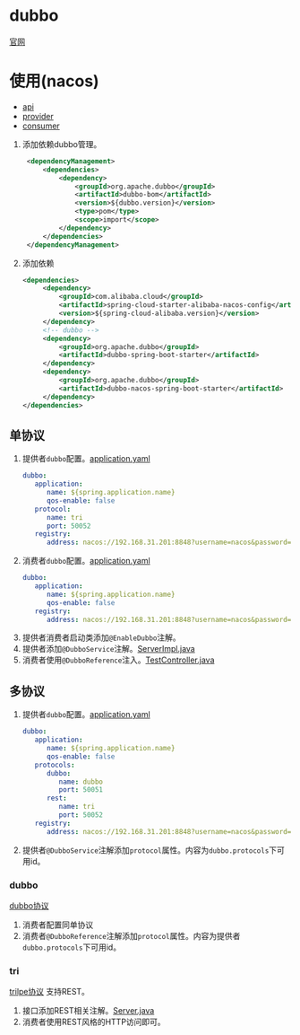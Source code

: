 # dubbo
[官网](https://cn.dubbo.apache.org/zh-cn/)

# 使用(nacos)
- [api](../../middleware/nacos/nacos-dubbo-api/src/main/java/com/example/nacos/server/Server.java)
- [provider](../../middleware/nacos/nacos-dubbo-provider/src/main/java/com/example/nacos/provider/ServerImpl.java)
- [consumer](../../middleware/nacos/nacos-dubbo-consumer/src/main/java/com/example/nacos/consumer/TestController.java)

1. 添加依赖dubbo管理。
   ```xml
    <dependencyManagement>
        <dependencies>
            <dependency>
                <groupId>org.apache.dubbo</groupId>
                <artifactId>dubbo-bom</artifactId>
                <version>${dubbo.version}</version>
                <type>pom</type>
                <scope>import</scope>
            </dependency>
        </dependencies>
    </dependencyManagement>
   ```
2. 添加依赖
   ```xml
   <dependencies>
        <dependency>
            <groupId>com.alibaba.cloud</groupId>
            <artifactId>spring-cloud-starter-alibaba-nacos-config</artifactId>
            <version>${spring-cloud-alibaba.version}</version>
        </dependency>
        <!-- dubbo -->
        <dependency>
            <groupId>org.apache.dubbo</groupId>
            <artifactId>dubbo-spring-boot-starter</artifactId>
        </dependency>
        <dependency>
            <groupId>org.apache.dubbo</groupId>
            <artifactId>dubbo-nacos-spring-boot-starter</artifactId>
        </dependency>
   </dependencies>
   ```
## 单协议
1. 提供者`dubbo`配置。[application.yaml](nacos-dubbo-provider/src/main/resources/application.yaml)
   ```yaml
   dubbo:
      application:
         name: ${spring.application.name}
         qos-enable: false
      protocol:
         name: tri
         port: 50052
      registry:
         address: nacos://192.168.31.201:8848?username=nacos&password=123456
   ```
2. 消费者`dubbo`配置。[application.yaml](nacos-dubbo-consumer/src/main/resources/application.yaml)
   ```yaml
   dubbo:
      application:
         name: ${spring.application.name}
         qos-enable: false
      registry:
         address: nacos://192.168.31.201:8848?username=nacos&password=123456
   ```
3. 提供者消费者启动类添加`@EnableDubbo`注解。
4. 提供者添加`@DubboService`注解。[ServerImpl.java](nacos-dubbo-provider/src/main/java/com/example/nacos/provider/ServerImpl.java)
5. 消费者使用`@DubboReference`注入。[TestController.java](nacos-dubbo-consumer/src/main/java/com/example/nacos/consumer/TestController.java)

## 多协议
1. 提供者`dubbo`配置。[application.yaml](nacos-dubbo-provider/src/main/resources/application.yaml)
   ```yaml
   dubbo:
      application:
         name: ${spring.application.name}
         qos-enable: false
      protocols:
         dubbo:
            name: dubbo
            port: 50051
         rest:
            name: tri
            port: 50052
      registry:
         address: nacos://192.168.31.201:8848?username=nacos&password=123456
   ```
2. 提供者`@DubboService`注解添加`protocol`属性。内容为`dubbo.protocols`下可用id。

### dubbo
[dubbo协议](https://cn.dubbo.apache.org/zh-cn/overview/mannual/java-sdk/reference-manual/protocol/dubbo/)
1. 消费者配置同单协议
2. 消费者`@DubboReference`注解添加`protocol`属性。内容为提供者`dubbo.protocols`下可用id。

### tri
[trilpe协议](https://cn.dubbo.apache.org/zh-cn/overview/mannual/java-sdk/reference-manual/protocol/triple/)
支持REST。
1. 接口添加REST相关注解。[Server.java](nacos-dubbo-api/src/main/java/com/example/nacos/server/Server.java)
2. 消费者使用REST风格的HTTP访问即可。
